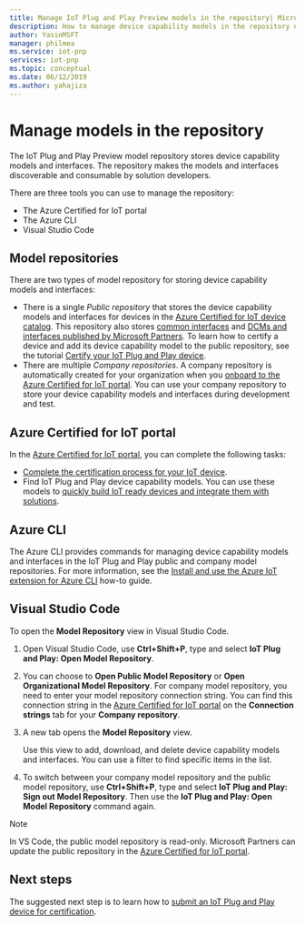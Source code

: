 ```yaml
---
title: Manage IoT Plug and Play Preview models in the repository| Microsoft Docs'
description: How to manage device capability models in the repository using the Azure Certified for IoT portal, the Azure CLI, and Visual Studio code.
author: YasinMSFT
manager: philmea
ms.service: iot-pnp
services: iot-pnp
ms.topic: conceptual
ms.date: 06/12/2019
ms.author: yahajiza
---
```


# Manage models in the repository

The IoT Plug and Play Preview model repository stores device capability models and interfaces. The repository makes the models and interfaces discoverable and consumable by solution developers.

There are three tools you can use to manage the repository:

- The Azure Certified for IoT portal
- The Azure CLI
- Visual Studio Code

## Model repositories

There are two types of model repository for storing device capability models and interfaces:

- There is a single _Public repository_ that stores the device capability models and interfaces for devices in the [Azure Certified for IoT device catalog](https://aka.ms/iotdevcat). This repository also stores [common interfaces](./concepts-common-interfaces.md) and [DCMs and interfaces published by Microsoft Partners](./howto-onboard-portal.md). To learn how to certify a device and add its device capability model to the public repository, see the tutorial [Certify your IoT Plug and Play device](./tutorial-certification-test.md).
- There are multiple _Company repositories_. A company repository is automatically created for your organization when you [onboard to the Azure Certified for IoT portal](./howto-onboard-portal.md). You can use your company repository to store your device capability models and interfaces during development and test.

## Azure Certified for IoT portal

In the [Azure Certified for IoT portal](https://preview.catalog.azureiotsolutions.com), you can complete the following tasks:

- [Complete the certification process for your IoT device](./tutorial-certification-test.md).
- Find IoT Plug and Play device capability models. You can use these models to [quickly build IoT ready devices and integrate them with solutions](./quickstart-connect-pnp-device-solution.md).

## Azure CLI

The Azure CLI provides commands for managing device capability models and interfaces in the IoT Plug and Play public and company model repositories. For more information, see the [Install and use the Azure IoT extension for Azure CLI](./howto-install-pnp-cli.md) how-to guide.

## Visual Studio Code

To open the **Model Repository** view in Visual Studio Code.

1. Open Visual Studio Code, use **Ctrl+Shift+P**, type and select **IoT Plug and Play: Open Model Repository**.

1. You can choose to **Open Public Model Repository** or **Open Organizational Model Repository**. For company model repository, you need to enter your model repository connection string. You can find this connection string in the [Azure Certified for IoT portal](https://preview.catalog.azureiotsolutions.com) on the **Connection strings** tab for your **Company repository**.

1. A new tab opens the **Model Repository** view.

    Use this view to add, download, and delete device capability models and interfaces. You can use a filter to find specific items in the list.

1. To switch between your company model repository and the public model repository, use **Ctrl+Shift+P**, type and select **IoT Plug and Play: Sign out Model Repository**. Then use the **IoT Plug and Play: Open Model Repository** command again.

> [!NOTE]
> In VS Code, the public model repository is read-only. Microsoft Partners can update the public repository in the [Azure Certified for IoT portal](https://preview.catalog.azureiotsolutions.com).

## Next steps

The suggested next step is to learn how to [submit an IoT Plug and Play device for certification](tutorial-certification-test.md).
